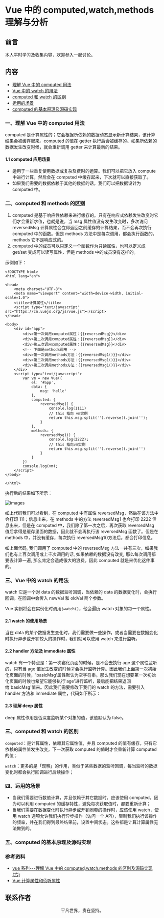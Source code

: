 # Vue 中的 computed,watch,methods 理解与分析

## 前言

本人平时学习及收集内容，欢迎参入一起讨论。

## 内容

- [理解 Vue 中的 computed 用法](#一、理解-vue-中的-computed-用法)
- [Vue 中的 watch 的用法](#二、vue-中的-watch-的用法)
- [computed 和 watch 的区别](#三、computed-和-watch-的区别)
- [运用的场景](#四、运用的场景)
- [computed 的基本原理及源码实现](#五、computed-的基本原理及源码实现)

### 一、理解 Vue 中的 computed 用法

computed 是计算属性的；它会根据所依赖的数据动态显示新计算结果，该计算结果会被缓存起来。computed 的值在 getter 执行后会被缓存的。如果所依赖的数据发生改变时候，就会重新调用 getter 来计算最新的结果。

#### 1.1 computed 应用场景

- 适用于一些重复使用数据或复杂及费时的运算。我们可以把它放入 compute 中进行计算，然后会在 computed 中缓存起来，下次就可以直接获取了。
- 如果我们需要的数据依赖于其他的数据的话，我们可以把数据设计为 computed 中。

### 二、computed 和 methods 的区别

1. computed 是基于响应性依赖来进行缓存的。只有在响应式依赖发生改变时它们才会重新求值，也就是说，当 msg 属性值没有发生改变时，多次访问 reversedMsg 计算属性会立即返回之前缓存的计算结果，而不会再次执行 computed 中的函数。但是 methods 方法中是每次调用，都会执行函数的，methods 它不是响应式的。
2. computed 中的成员可以只定义一个函数作为只读属性，也可以定义成 get/set 变成可以读写属性，但是 methods 中的成员没有这样的。

示例如下：

```
<!DOCTYPE html>
<html lang="en">

<head>
    <meta charset="UTF-8">
    <meta name="viewport" content="width=device-width, initial-scale=1.0">
    <title>计算属性</title>
    <script type="text/javascript" src="https://cn.vuejs.org/js/vue.js"></script>
</head>

<body>
    <div id="app">
        <div>第一次调用computed属性：{{reversedMsg}}</div>
        <div>第二次调用computed属性：{{reversedMsg}}</div>
        <div>第三次调用computed属性：{{reversedMsg}}</div>
        <!-- 下面是methods调用 -->
        <div>第一次调用methods方法：{{reversedMsg1()}}</div>
        <div>第二次调用methods方法：{{reversedMsg1()}}</div>
        <div>第三次调用methods方法：{{reversedMsg1()}}</div>
    </div>
    <script type="text/javascript">
        var vm = new Vue({
            el: '#app',
            data: {
                msg: 'hello'
            },
            computed: {
                reversedMsg() {
                    console.log(1111)
                    // this 指向 vm实例
                    return this.msg.split('').reverse().join('');
                }
            },
            methods: {
                reversedMsg1() {
                    console.log(2222);
                    // this 指向vm实例
                    return this.msg.split('').reverse().join('')
                }
            }
        })
        console.log(vm);
    </script>
</body>

</html>
```

执行后的结果如下所示：

![images](vue-watch01.png)

如上代码我们可以看到，在 computed 中有属性 reversedMsg，然后在该方法中会打印 111；信息出来，在 methods 中的方法 reversedMsg1 也会打印 2222 信息出来，但是在 computed 中，我们除了第一次之后，再次获取 reversedMsg 值后拿得是缓存里面的数据，因此就不会再执行该 reversedMsg 函数了。但是在 methods 中，并没有缓存，每次执行 reversedMsg1()方法后，都会打印信息。

如上面代码, 我们调用了 computed 中的 reversedMsg 方法一共有三次，如果我们也有上百次调用或上千次调用的话, 如果依赖的数据没有改变, 那么每次调用都要去计算一遍, 那么肯定会造成很大的浪费。因此 computed 就是来优化这件事的。

### 三、Vue 中的 watch 的用法

watch 它是一个对 data 的数据监听回调，当依赖的 data 的数据变化时，会执行回调。在回调中会传入 newVal 和 oldVal 两个参数。

Vue 实例将会在实例化时调用`$watch()`，他会遍历 watch 对象的每一个属性。

#### 2.1 watch 的使用场景

当在 data 的某个数据发生变化时，我们需要做一些操作，或者当需要在数据变化时执行异步或开销较大的操作时，我们就可以使用 watch 来进行监听。

#### 2.2 handler 方法及 immediate 属性

watch 有一个特点是：第一次寝化页面的时候，是不会去执行 age 这个属性监听的，只有当 age 值发生改变的时候才会执行监听计算。因此我们上面第一次初始化页面的时候，'basicMsg'属性默认为空字符串。那么我们现在想要第一次初始化页面的时候也希望它能够执行'age'进行监听，最后能把结果返回给'basicMsg'值来。因此我们需要修改下我们的 watch 的方法，需要引入 handler 方法和 immediate 属性，代码如下所示：

#### 2.3 理解 deep 属性

deep 属性作用是否深度监听某个对象的值，该值默认为 false。

### 三、computed 和 watch 的区别

`computed`：是计算属性，依赖其它属性值，并且 computed 的值有缓存，只有它依赖的属性值发生改变，下一次获取 computed 的值时才会重新计算 computed 的值；

`watch`：更多的是「观察」的作用，类似于某些数据的监听回调，每当监听的数据变化时都会执行回调进行后续操作；

### 四、运用的场景

- 当我们需要进行数值计算，并且依赖于其它数据时，应该使用 computed，因为可以利用 computed 的缓存特性，避免每次获取值时，都要重新计算；
- 当我们需要在数据变化时执行异步或开销圈套的操作时，应该使用 watch，使用 watch 选项允许我们执行异步操作（访问一个 API），限制我们执行该操作的频率，并在我们得到最终结果前，设置中间状态。这些都是计算计算属性无法做到的。

### 五、computed 的基本原理及源码实现

### 参考资料

- [vue 系列---理解 Vue 中的 computed,watch,methods 的区别及源码实现(六)](https://www.cnblogs.com/tugenhua0707/p/11760466.html)
- [Vue 计算属性和侦听属性](https://github.com/ljianshu/Blog/issues/68)

## 联系作者

<div align="center">
    <p>
        平凡世界，贵在坚持。
    </p>
    <img :src="$withBase('/about/contact.png')" />
</div>
